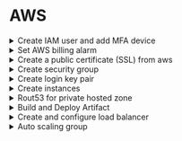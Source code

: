 # AWS
<details><summary>Create IAM user and add MFA device</summary>
- Create IAM user
    AWS Console > Search: IAM > User > Create user >
        username: it-admin
        <Check> Provide user access to AWS management console
        <Check> I want to create and IAM user
        <Check> Auto generage password
        <Check> User must create a new password at next login
    > Next >
        <Check> Attach policies
        <Check> AdministratorAccess
    > Next > Create user > Download CSV
- Add MFA device to it-admin
- Create account alias
    AWS console > IAM > AWS account > Create >
        Prefered alias: it-admin
    > Save changes
    **Create user csv again and download
    ** Update the password on next login
<p>Prefered
</p>
</details>

<details><summary>Set AWS billing alarm</summary>
AWS console > Billing dashboard > Billing preference >
    <Check> PDF invoice delivered by email
> Alert preference >
    <Check> Recieve AWS freetier alerts. <put email address>
    <Check> Recieve cloud watch billing alert

** Set region: us-east-1a (N.verginia)
AWS console > cloud watch > Alarms > All alarms > Create alarm > Select metric > billing > Total estimated charge
    <Check> USD
    > Select metric >
        Threshold value: 5 USD
> Next >
    <Check> In alarm
    <Check> SNS topic: Create new topic
        Create new topic: Monitoring team
        Email endpoints: <email>
    > Create topic
    ** Topic will exist in the N.vergini region
> Next >
    Alarm name: AWS billing alarm
> Next > Create
** Then confirm subscription form email
** Finally check the status from alarm 'OK' expected
<p>
</p>
</details>

<details><summary>Create a public certificate (SSL) from aws</summary>
AWS Console > ACM > Certificate manager > Certificates > Request certificate >
    <Check> Request a public certificate
    Domain name: *.josim74.life
    Validation method: DNS validation
    Key algorithom: RSA
    tag: name: josim74.life
> Create
- Collect CName and CValue from the created certificate
- Add to the domain as a CName record
- Remove <.josim74.life> from the end of the certificate CName
- Remove<.> from the end of the certificate CValue
** Status should be from pending to issued in 48 hours in AWS certificate
<p>
</p>
</details>

<details><summary>Create security group</summary>
EC2 > Security group > Create security gorup >
    Security group name: vprofile-elb-sg
    Description: Security group for load balanching
    Vpc: <Default or Own created>
    Inbound rules:  
        HTTP - TCP - 80 - Anywhere - Allows request from anywhere
        HTTPS - TCP - 443 - Anywhere - Allows request from anywhere
> Save

EC2 > Security group > Create security group >
    Security group name: vprofile-app-sg
    Description: Security group for app/tomcate server
    Vpc: <Default vpc or Own created>
    Inbound rules:
        Custom TCP - TCP - 8080 - Custom <load balance security group> - Allows request from load balancer
        Custom TCP - TCP - 8080 - MY IP - Allows request form my PC to troubleshoot
        Custom TCP - TCP - 22 - MY IP - Allows SSH access for troubleshooting purpose

> Save

EC2 > Security group > Create security group >
    Security group name: vprofile-backend-sg
    Description: Security group for backend services
    Vpc: <Default vpc or Own created>
    Inbound rules:
        MYSQL/Aurora - TCP - 3306 - Custom <vprofile-app-sg> - Allow traffic from app/tomcat server
        Custom TCP - TCP - 5612 - Custom <vprofile-app-sg> - Allow traffic from app/tomcat server
        Custom TCP - TCP - 22 - MY IP - Allow SSH access for troubleshooting purpose
        All traffic - All - Custom <vprofile-backend-sg (self)> - Allow traffice to access backend services each other
> Save
<p>
</p>
</details>

<details><summary>Create login key pair</summary>
EC2 > Key pair > Create pair >
    Name: vprofile-prod-key
    <Check> Pem
> Create [**Download and save somewhere]
<p>
</p>
</details>

<details><summary>Create instances</summary>
**Clone source code. The branch is AwsLiftAndShift
- DB instance:
    EC2 > instances > Launch an instance >
        Name: vprofile-db01
        Additional tag:
            project: vprofile
        Amazon machine image: Almalinux os 9 (x86, x64)
        Instance type: t2.micro
        Key pair: vprofile-prod-key (Previously creted)
        Vpc: <Default or Own created>
        Security group: vprofile-backend-sg
        User data: <Scrift if any>
    > Launch instance
    Instance verification:
        - SSH login to DB instance
        - Verify user data: curl <user data url>
        - Verify db service: systemctl status mariadb
        - Check db: mysql -u admin -padmin123 accounts;
                    show tables;

- Memcached instance:
    EC2 > instances > Launch an instance >
        Name: vprofile-mc01
        Additional tag:
            project: vprofile
        Amazon machine image: Almalinux os 9 (x86, x64)
        Instance type: t2.micro
        Key pair: vprofile-prod-key (Previously creted)
        Vpc: <Default or Own created>
        Security group: vprofile-backend-sg
        User data: <Scrift if any>
    > Launch instance
    Instance verification:
        - SSH login to Memcached instance
        - Verify user data: curl <user data url>
        - Verify memcached service: ss -tunlp | grep 11211

- RabbitMQ instance:
    EC2 > instances > Launch an instance >
        Name: vprofile-rmq01
        Additional tag:
            project: vprofile
        Amazon machine image: Almalinux os 9 (x86, x64)
        Instance type: t2.micro
        Key pair: vprofile-prod-key (Previously creted)
        Vpc: <Default or Own created>
        Security group: vprofile-backend-sg
        User data: <Scrift if any>
    > Launch instance
    Instance verification:
        - SSH login to RabbitMQ instance
        - Verify user data: curl <user data url>
        - Verify RabbitMQ service: systemctl status rabbitmq-server

- Tomcat instance:
    EC2 > instances > Launch an instance >
        Name: vprofile-app01
        Additional tag:
            project: vprofile
        Amazon machine image: Ubuntu
        Instance type: t2.micro
        Key pair: vprofile-prod-key (Previously creted)
        Vpc: <Default or Own created>
        Security group: vprofile-app-sg
        User data: <Scrift if any>
    > Launch instance
    Instance verification:
        - SSH login to Tomcat instance
        - Verify user data: curl <user data url>
        - Verify tomcat9 service: systemctl status tomcat9
        - Verify tomcat hote directory: ls /var/lib/tomcat9
</details>

<details><summary>Rout53 for private hosted zone</summary>
    - Create hosted zone
        Rout53 > Hosted zones > Create hosted zone
            Domain name: vprofile.in
            region: us-east-1
            Vpc: <Default or Own created>
    - Create record
        Rout53 > Hosted zones > vprofile.in > Create record
            Routing policy: Simple rounting
        > Next > 
            Record name: db01 <vprofile.in>
            Record type: A-Routs traffic to an IPv4 and ...
            Value/Rout traffic to: <vprofile-db01 private IP>
            TTLS: 300
        > Define simple record > Create record
    ** Samy way for mc01 and rmq01
    ** We need only those three to connect through application.properties file
</details>

<details><summary>Build and Deploy Artifact</summary>
    - Open gitbash in VSCode terminal
        VSCode > Ctrl + Shift + P
            Search: Default profile
            <Select> Gitbash
    - Modify application.properties
        -Colen source code (Vprofile project in github)
        - Checkout to the branch AwsLiftAndShift
        - Open application.properties
            db01:3306 => db01.vprofile.in:3306
            mc01 => mc01.vprofile.in
            rmq01 => rmc01.vprofile.in
        > Save the file
    - Build artifact
        - Change directory where pom.xml file exist
        - Install maven 3.xx version and JDK 11
        - Check maven version: mvn -version
        - Install awscli: sudo apt update && sudo apt install awscli
        - Build artifact: mvn install
        - Once build finished. You will see target directory
        - Collect artifact and upload to S3 bucket
    - Upload artifact to S3 bucket
        - Create IAM user
            IAM > Users > Create user
            Username: s3admin
        > Next >
            <Check> Attach policies directory
            <Check> AmazonS3FullAccess
        > Next > Create user
    - Create access keys
        IAM > User > s3admin > Create key
            <Check> Commandline interface
            <Check> I understand above recommendations
        > Create user   [** Store the key somewhere]
    - Uplaod artifact to S3 bucket
        - Configure aws cli in local PC
            $ aws confgure
            $ Access key ID:
            $ Secret access key:
            $ Region should be us-east-1
        - Create s3 bucket
            $ aws s3 mb s3://josim74-vpro-arts  [** Must be unique]
            $ aws s3 cp target/vprofile-v2.war s3://josim74-vpro-arts/
            [** You should be able to see the s3 bucket in bucket list in aws console]
    - Download artifact to tomcat server
        - We can use s3admin to do this but it is better to use IAM role
        - Create IAM role
            IAM > Roles > Create role
                <Check> AWS service
                <Check> EC2
            > Next >
                <Check> Amazons3FullAccess
            > Next >
                name: josim74-vprof-s3
            > Create role
        - Attach the role with tomcat server from action
        - SSH to tomcat server
            $ sudo apt update
            $ sudo apt install
            $ sudo apt install awscli -y
            $ aws s3 ls
            $ aws s3 cp s3://josim74-vprof-arts/vprofile-v2.war /temp
            $ systemctl stop tomcat9
            $ rm -rf /var/lib/tomcat9/webapps/ROOT
            $ cp /temp/vprofile-v2.war /var/lib/tomcat9/webapps/ROOT.war
            $ systemctl start tomcat9
            $ ls /var/lib/tomcat9/webapps/ROOT/
            [** You should see ROOT and ROOT.war also you can verify the application.properties file]
</details>
<details><summary>Create and configure load balancer</summary>
    - Create target group
        EC2 > Target groups > Create target group >
            Type: Instance
            Target group name: vprofile-app-tg
            Protocol: port
            HTTP: 80
            VPC: Default or Own created
            Health check: /login
            Advanced health check:
                <Check> Override
                8080
                Health threshold: 3
        > Next >
            Available instance: vprofile-app01
            Port for the selected instance: 8080
        > Create target group
    - Create load balancer
        EC2 > Load balancer > Create load balancer
            <Select> Application load balancer
        > Create >
            Load balancer name: vprofile-prod-elb
            <Check> Internet facing
            IP address type: IPv4
            VPC: Default or own created
            Mappings: us-east-1 or select all   [** Should select at least two]
            Security group: vprofile-elb-sg
            Listener: 
                HTTP - 80 - vprofile-app-tg
                HTTPS - 443 - vprofile-app-tg
            Security listener settings:
                Security policy: ELBsecuritypolicy-2016
                Default SSL: <Select> from ACM (josim74.life)
        > Create load balancer
    - Add CName record to the domain
        <CName> Host: vprofile, Points to: <ELB-DNS-Name>
    - Verify status and check the URL. Like vprofile.josim74.life
</details>
<details><summary>Auto scaling group</summary>
    - Create AMI of the tomcat server
        EC2 > Instances > vprofile-app01 > action > image > Create image >
            Image name: vprofile-app-image
    - Create launch configurations
        EC2 > Launch configurations > Create launch configuration >
            Name: vprofile-app-lc
            AMI: vprofile-app-image     [** Previously create image]
            Instance type: t2.micro
            AMI instance profile/IAM role: vprofile-artifact-storage-role
            <Check> Enable EC2 instance detail monitoring
            Security group: vprofile-app-sg
            Desired capacity: 2
            Minimum: 2
            Maximum: 5
            Sailing policies:
                <Check> Target tracking scaling policy
                Scaling policy name: Target tracking policy
                Matric type: Average CPU utilization
                Target value: 50
        > Next >
            Add notification: <Assign previously created if any or create new>
            tag:
                Name: vprofile-app
                Project: vprofile
        > Create auto scaling group
    - To validate, hit the URL: vprofile.josim74.life
</details>